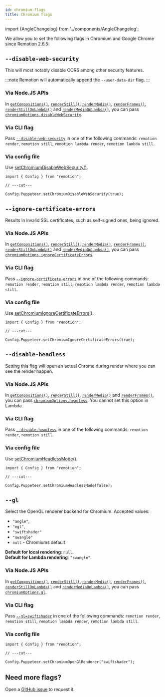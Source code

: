 ```yaml
---
id: chromium-flags
title: Chromium flags
---
```


import {AngleChangelog} from '../components/AngleChangelog';

We allow you to set the following flags in Chromium and Google Chrome since Remotion 2.6.5:

## `--disable-web-security`

This will most notably disable CORS among other security features.

:::note
Remotion will automatically append the `--user-data-dir` flag.
:::

### Via Node.JS APIs

In [`getCompositions()`](/docs/renderer/get-compositions#disablewebsecurity), [`renderStill()`](/docs/renderer/render-still#disablewebsecurity), [`renderMedia()`](/docs/renderer/render-media#disablewebsecurity), [`renderFrames()`](/docs/renderer/render-frames#disablewebsecurity), [`renderStillOnLambda()`](/docs/lambda/renderstillonlambda#disablewebsecurity) and [`renderMediaOnLambda()`](/docs/lambda/rendermediaonlambda#disablewebsecurity), you can pass [`chromiumOptions.disableWebSecurity`](/docs/renderer/render-still#disablewebsecurity).

### Via CLI flag

Pass [`--disable-web-security`](/docs/cli#--disable-web-security) in one of the following commands: `remotion render`, `remotion still`, `remotion lambda render`, `remotion lambda still`.

### Via config file

Use [setChromiumDisableWebSecurity()](/docs/config#setchromiumdisablewebsecurity).

```tsx twoslash
import { Config } from "remotion";

// ---cut---

Config.Puppeteer.setChromiumDisableWebSecurity(true);
```

## `--ignore-certificate-errors`

Results in invalid SSL certificates, such as self-signed ones, being ignored.

### Via Node.JS APIs

In [`getCompositions()`](/docs/renderer/get-compositions#ignorecertificateerrors), [`renderStill()`](/docs/renderer/render-still#ignorecertificateerrors), [`renderMedia()`](/docs/renderer/render-media#ignorecertificateerrors), [`renderFrames()`](/docs/renderer/render-frames#ignorecertificateerrors), [`renderStillOnLambda()`](/docs/lambda/renderstillonlambda#ignorecertificateerrors) and [`renderMediaOnLambda()`](/docs/lambda/rendermediaonlambda#ignorecertificateerrors), you can pass [`chromiumOptions.ignoreCertificateErrors`](/docs/renderer/render-still#ignorecertificateerrors).

### Via CLI flag

Pass [`--ignore-certificate-errors`](/docs/cli#--ignore-certificate-errors) in one of the following commands: `remotion render`, `remotion still`, `remotion lambda render`, `remotion lambda still`.

### Via config file

Use [setChromiumIgnoreCertificateErrors()](/docs/config#setchromiumignorecertificateerrors).

```tsx twoslash
import { Config } from "remotion";

// ---cut---

Config.Puppeteer.setChromiumIgnoreCertificateErrors(true);
```

## `--disable-headless`

Setting this flag will open an actual Chrome during render where you can see the render happen.

### Via Node.JS APIs

In [`getCompositions()`](/docs/renderer/get-compositions#headless), [`renderStill()`](/docs/renderer/render-still#headless), [`renderMedia()`](/docs/renderer/render-media#headless) and [`renderFrames()`](/docs/renderer/render-frames#headless), you can pass [`chromiumOptions.headless`](/docs/renderer/render-still#headless). You cannot set this option in Lambda.

### Via CLI flag

Pass [`--disable-headless`](/docs/cli#--disable-headless) in one of the following commands: `remotion render`, `remotion still`.

### Via config file

Use [setChromiumHeadlessMode()](/docs/config#setchromiumheadlessmode).

```tsx twoslash
import { Config } from "remotion";

// ---cut---

Config.Puppeteer.setChromiumHeadlessMode(false);
```

## `--gl`

<AngleChangelog />

Select the OpenGL renderer backend for Chromium.
Accepted values:

- `"angle"`,
- `"egl"`,
- `"swiftshader"`
- `"swangle"`
- `null` - Chromiums default

**Default for local rendering**: `null`.  
**Default for Lambda rendering**: `"swangle"`.

### Via Node.JS APIs

In [`getCompositions()`](/docs/renderer/get-compositions#gl), [`renderStill()`](/docs/renderer/render-still#gl), [`renderMedia()`](/docs/renderer/render-media#gl), [`renderFrames()`](/docs/renderer/render-frames#gl), [`renderStillOnLambda()`](/docs/lambda/renderstillonlambda#gl) and [`renderMediaOnLambda()`](/docs/lambda/rendermediaonlambda#gl), you can pass [`chromiumOptions.gl`](/docs/renderer/render-still#gl).

### Via CLI flag

Pass [`--gl=swiftshader`](/docs/cli#gl) in one of the following commands: `remotion render`, `remotion still`, `remotion lambda render`, `remotion lambda still`.

### Via config file

```tsx twoslash
import { Config } from "remotion";

// ---cut---

Config.Puppeteer.setChromiumOpenGlRenderer("swiftshader");
```

## Need more flags?

Open a [GitHub issue](https://github.com/remotion-dev/remotion/issues/new?assignees=&labels=&template=feature_request.md&title=) to request it.

